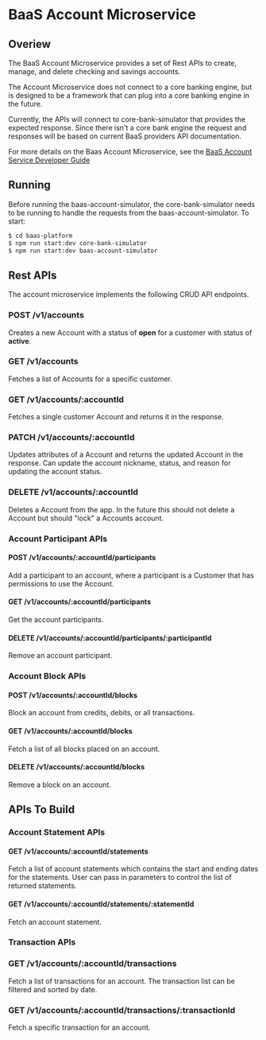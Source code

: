 # BaaS Account Microservice

## Overiew
The BaaS Account Microservice provides a set of Rest APIs to create,
manage, and delete checking and savings accounts. 

The Account Microservice does not connect to a core banking engine,
but is designed to be a framework that can plug into a core banking
engine in the future. 

Currently, the APIs will connect to core-bank-simulator that provides 
the expected response. Since there isn't a core bank engine the request
and responses will be based on current BaaS providers API documentation.

For more details on the Baas Account Microservice, see the 
[BaaS Account Service Developer Guide](./doc/baas-account-service-developer-guide.md)

## Running
Before running the baas-account-simulator, the core-bank-simulator needs
to be running to handle the requests from the baas-account-simulator. To
start:

```bash
$ cd baas-platform
$ npm run start:dev core-bank-simulator
$ npm run start:dev baas-account-simulator
```

## Rest APIs
The account microservice implements the following CRUD API endpoints.

### POST /v1/accounts
Creates a new Account with a status of __open__ for a customer with status
of __active__.

### GET /v1/accounts
Fetches a list of Accounts for a specific customer.

### GET /v1/accounts/:accountId
Fetches a single customer Account and returns it in the response.

### PATCH /v1/accounts/:accountId
Updates attributes of a Account and returns the updated Account in
the response. Can update the account nickname, status, and reason for updating
the account status.

### DELETE /v1/accounts/:accountId
Deletes a Account from the app. In the future this should not delete 
a Account but should "lock" a Accounts account.

### Account Participant APIs

#### POST /v1/accounts/:accountId/participants
Add a participant to an account, where a participant is a Customer that
has permissions to use the Account.

#### GET /v1/accounts/:accountId/participants
Get the account participants.

#### DELETE /v1/accounts/:accountId/participants/:participantId
Remove an account participant.

### Account Block APIs

#### POST /v1/accounts/:accountId/blocks
Block an account from credits, debits, or all transactions.

#### GET /v1/accounts/:accountId/blocks
Fetch a list of all blocks placed on an account.

#### DELETE /v1/accounts/:accountId/blocks
Remove a block on an account.

## APIs To Build

### Account Statement APIs

#### GET /v1/accounts/:accountId/statements
Fetch a list of account statements which contains the start and ending
dates for the statements. User can pass in parameters to control the
list of returned statements.

#### GET /v1/accounts/:accountId/statements/:statementId
Fetch an account statement.

### Transaction APIs

### GET /v1/accounts/:accountId/transactions
Fetch a list of transactions for an account. The transaction list can
be filtered and sorted by date.

### GET /v1/accounts/:accountId/transactions/:transactionId
Fetch a specific transaction for an account.
